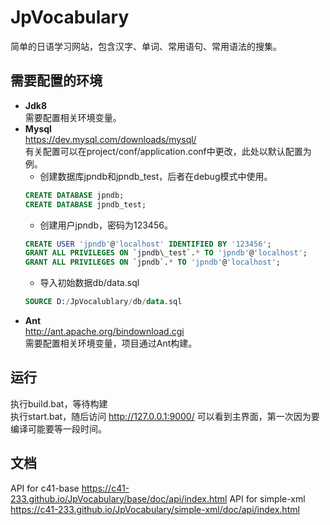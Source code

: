 # JpVocabulary
简单的日语学习网站，包含汉字、单词、常用语句、常用语法的搜集。

## 需要配置的环境
* **Jdk8**  
	需要配置相关环境变量。
* **Mysql**  
	https://dev.mysql.com/downloads/mysql/  
	有关配置可以在project/conf/application.conf中更改，此处以默认配置为例。  
	* 创建数据库jpndb和jpndb_test，后者在debug模式中使用。  
	```SQL
	CREATE DATABASE jpndb;  
	CREATE DATABASE jpndb_test;  
	```
	* 创建用户jpndb，密码为123456。
	```SQL
	CREATE USER 'jpndb'@'localhost' IDENTIFIED BY '123456';
	GRANT ALL PRIVILEGES ON `jpndb\_test`.* TO 'jpndb'@'localhost';
	GRANT ALL PRIVILEGES ON `jpndb`.* TO 'jpndb'@'localhost';
	```
	* 导入初始数据db/data.sql  
	```SQL
	SOURCE D:/JpVocalublary/db/data.sql
	```
* **Ant**  
	http://ant.apache.org/bindownload.cgi  
	需要配置相关环境变量，项目通过Ant构建。

## 运行
执行build.bat，等待构建  
执行start.bat，随后访问 http://127.0.0.1:9000/ 可以看到主界面，第一次因为要编译可能要等一段时间。
  
## 文档
API for c41-base https://c41-233.github.io/JpVocabulary/base/doc/api/index.html
API for simple-xml https://c41-233.github.io/JpVocabulary/simple-xml/doc/api/index.html